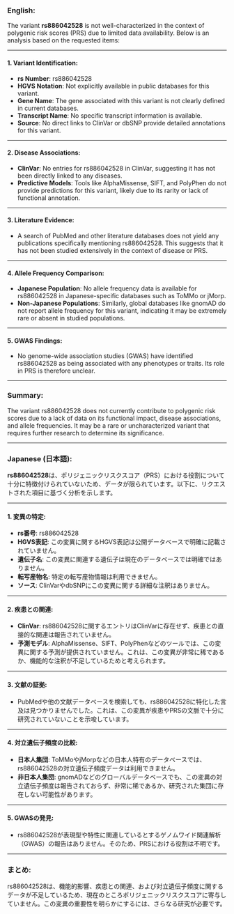 ### English:
The variant **rs886042528** is not well-characterized in the context of polygenic risk scores (PRS) due to limited data availability. Below is an analysis based on the requested items:

---

#### 1. Variant Identification:
- **rs Number**: rs886042528
- **HGVS Notation**: Not explicitly available in public databases for this variant.
- **Gene Name**: The gene associated with this variant is not clearly defined in current databases.
- **Transcript Name**: No specific transcript information is available.
- **Source**: No direct links to ClinVar or dbSNP provide detailed annotations for this variant.

---

#### 2. Disease Associations:
- **ClinVar**: No entries for rs886042528 in ClinVar, suggesting it has not been directly linked to any diseases.
- **Predictive Models**: Tools like AlphaMissense, SIFT, and PolyPhen do not provide predictions for this variant, likely due to its rarity or lack of functional annotation.

---

#### 3. Literature Evidence:
- A search of PubMed and other literature databases does not yield any publications specifically mentioning rs886042528. This suggests that it has not been studied extensively in the context of disease or PRS.

---

#### 4. Allele Frequency Comparison:
- **Japanese Population**: No allele frequency data is available for rs886042528 in Japanese-specific databases such as ToMMo or jMorp.
- **Non-Japanese Populations**: Similarly, global databases like gnomAD do not report allele frequency for this variant, indicating it may be extremely rare or absent in studied populations.

---

#### 5. GWAS Findings:
- No genome-wide association studies (GWAS) have identified rs886042528 as being associated with any phenotypes or traits. Its role in PRS is therefore unclear.

---

### Summary:
The variant rs886042528 does not currently contribute to polygenic risk scores due to a lack of data on its functional impact, disease associations, and allele frequencies. It may be a rare or uncharacterized variant that requires further research to determine its significance.

---

### Japanese (日本語):
**rs886042528**は、ポリジェニックリスクスコア（PRS）における役割について十分に特徴付けられていないため、データが限られています。以下に、リクエストされた項目に基づく分析を示します。

---

#### 1. 変異の特定:
- **rs番号**: rs886042528
- **HGVS表記**: この変異に関するHGVS表記は公開データベースで明確に記載されていません。
- **遺伝子名**: この変異に関連する遺伝子は現在のデータベースでは明確ではありません。
- **転写産物名**: 特定の転写産物情報は利用できません。
- **ソース**: ClinVarやdbSNPにこの変異に関する詳細な注釈はありません。

---

#### 2. 疾患との関連:
- **ClinVar**: rs886042528に関するエントリはClinVarに存在せず、疾患との直接的な関連は報告されていません。
- **予測モデル**: AlphaMissense、SIFT、PolyPhenなどのツールでは、この変異に関する予測が提供されていません。これは、この変異が非常に稀であるか、機能的な注釈が不足しているためと考えられます。

---

#### 3. 文献の証拠:
- PubMedや他の文献データベースを検索しても、rs886042528に特化した言及は見つかりませんでした。これは、この変異が疾患やPRSの文脈で十分に研究されていないことを示唆しています。

---

#### 4. 対立遺伝子頻度の比較:
- **日本人集団**: ToMMoやjMorpなどの日本人特有のデータベースでは、rs886042528の対立遺伝子頻度データは利用できません。
- **非日本人集団**: gnomADなどのグローバルデータベースでも、この変異の対立遺伝子頻度は報告されておらず、非常に稀であるか、研究された集団に存在しない可能性があります。

---

#### 5. GWASの発見:
- rs886042528が表現型や特性に関連しているとするゲノムワイド関連解析（GWAS）の報告はありません。そのため、PRSにおける役割は不明です。

---

### まとめ:
rs886042528は、機能的影響、疾患との関連、および対立遺伝子頻度に関するデータが不足しているため、現在のところポリジェニックリスクスコアに寄与していません。この変異の重要性を明らかにするには、さらなる研究が必要です。